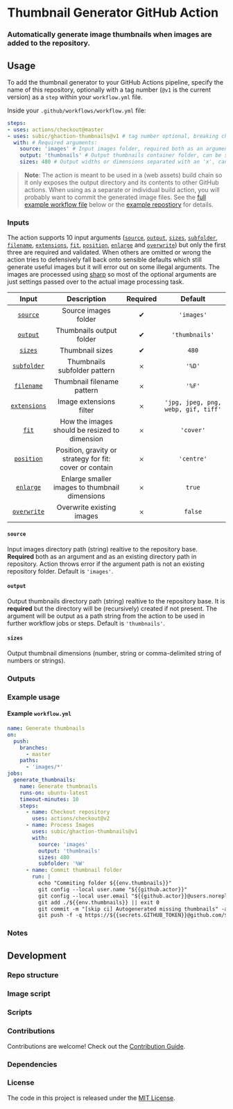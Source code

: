 # Thumbnail Generator GitHub Action

### Automatically generate image thumbnails when images are added to the repository.

## Usage

To add the thumbnail generator to your GitHub Actions pipeline, specify the name of this repository, optionally with a tag number (`@v1` is the current version) as a `step` within your `workflow.yml` file.

Inside your `.github/workflows/workflow.yml` file:

```yaml
steps:
- uses: actions/checkout@master
- uses: subic/ghaction-thumbnails@v1 # tag number optional, breaking changes not expected
  with: # Required arguments:
    source: 'images' # Input images folder, required both as an argument and as an existing directory path in repository which is also the reason for the previous checkout step (default: 'images').
    output: 'thumbnails' # Output thumbnails container folder, can be same as input or base directory, if the directory doesn't exist it will be created recursively (default: 'thumbnails').
    sizes: 480 # Output widths or dimensions separated with an 'x', can be a number or a comma-delimited string. Prefix height only sizes with 'x' when not setting widths; eg. "x360, x1080" (default: 480)).
```
>**Note**: The action is meant to be used in a (web assets) build chain so it only exposes the output directory and its contents to other GitHub actions. When using as a separate or individual build action, you will probably want to commit the generated image files. See the [full example workflow file](#example-workflowyml) below or the [example repostiory](https://github.com/subic/ghaction-thumbnails-example) for details.

### Inputs

The action supports 10 input arguments ([`source`](#source), [`output`](#output), [`sizes`](#sizes), [`subfolder`](#subfolder), [`filename`](#filename), [`extensions`](#extensions), [`fit`](#fit), [`position`](#position), [`enlarge`](#enlarge) and [`overwrite`](#overwrite)) but only the first three are required and validated. When others are omitted or wrong the action tries to defensively fall back onto sensible defaults which still generate useful images but it will error out on some illegal arguments. The images are processed using [sharp](https://github.com/lovell/sharp) so most of the optional arguments are just settings passed over to the actual image processing task.

| Input  | Description | Required | Default |
| :---: | :---: | :---: | :---: |
| [`source`](#source) | Source images folder | ✔ | `'images'` |
| [`output`](#output) | Thumbnails output folder | ✔ | `'thumbnails'` |
| [`sizes`](#sizes) | Thumbnail sizes | ✔ | `480` |
| [`subfolder`](#subfolder) | Thumbnails subfolder pattern | 𐄂 | `'%D'` |
| [`filename`](#filename) | Thumbnail filename pattern | 𐄂 | `'%F'` |
| [`extensions`](#extensions) | Image extensions filter | 𐄂 | `'jpg, jpeg, png, webp, gif, tiff'` |
| [`fit`](#fit) | How the images should be resized to dimension | 𐄂 | `'cover'` |
| [`position`](#position) | Position, gravity or strategy for fit: cover or contain | 𐄂 | `'centre'` |
| [`enlarge`](#enlarge) | Enlarge smaller images to thumbnail dimensions | 𐄂 | `true` |
| [`overwrite`](#overwrite) | Overwrite existing images | 𐄂 | `false` |

#### `source`
Input images directory path (string) realtive to the repository base. **Required** both as an argument and as an existing directory path in repository. Action throws error if the argument path is not an existing repository folder. Default is `'images'`.

#### `output`
Output thumbnails directory path (string) realtive to the repository base. It is  **required** but the directory will be (recursively) created if not present. The argument will be output as a path string from the action to be used in further workflow jobs or steps. Default is `'thumbnails'`.

#### `sizes`
Output thumbnail dimensions (number, string or comma-delimited string of numbers or strings).

### Outputs

### Example usage


#### Example `workflow.yml`

```yaml
name: Generate thumbnails
on:
  push:
    branches:
      - master
    paths:
      - 'images/*'
jobs:
  generate_thumbnails:
    name: Generate thumbnails
    runs-on: ubuntu-latest
    timeout-minutes: 10
    steps:
      - name: Checkout repository
        uses: actions/checkout@v2
      - name: Process Images
        uses: subic/ghaction-thumbnails@v1
        with:
          source: 'images'
          output: 'thumbnails'
          sizes: 480
          subfolder: '%W'
      - name: Commit thumbnail folder
        run: |
          echo "Commiting folder ${{env.thumbnails}}"
          git config --local user.name "${{github.actor}}"
          git config --local user.email "${{github.actor}}@users.noreply.github.com"
          git add ./${{env.thumbnails}} || exit 0
          git commit -m "[skip ci] Autogenerated missing thumbnails" -a || exit 0
          git push -f -q https://${{secrets.GITHUB_TOKEN}}@github.com/${{github.repository}}
```

### Notes

## Development

### Repo structure

### Image script

### Scripts

### Contributions
Contributions are welcome! Check out the [Contribution Guide](CONTRIBUTING.md).

### Dependencies

### License

The code in this project is released under the [MIT License](LICENSE).
